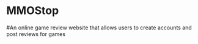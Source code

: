 # MMOStop

#An online game review website that allows users to create accounts and post reviews for games
